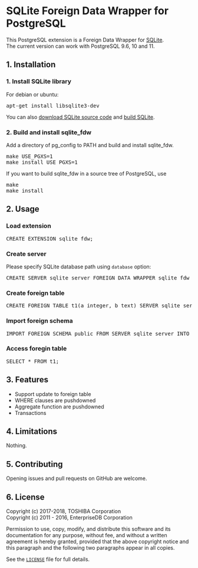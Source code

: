 # SQLite Foreign Data Wrapper for PostgreSQL
This PostgreSQL extension is a Foreign Data Wrapper for [SQLite][1].  
The current version can work with PostgreSQL 9.6, 10 and 11.  

## 1. Installation
### 1. Install SQLite library

For debian or ubuntu:
<pre>
apt-get install libsqlite3-dev
</pre>

You can also [download SQLite source code][2] and [build SQLite][3].

### 2. Build and install sqlite_fdw

Add a directory of pg_config to PATH and build and install sqlite_fdw.
<pre>
make USE_PGXS=1
make install USE_PGXS=1
</pre>

If you want to build sqlite_fdw in a source tree of PostgreSQL, use
<pre>
make
make install
</pre>

## 2. Usage
### Load extension
<pre>
CREATE EXTENSION sqlite_fdw;
</pre>

### Create server
Please specify SQLite database path using `database` option:
<pre>
CREATE SERVER sqlite_server FOREIGN DATA WRAPPER sqlite_fdw OPTIONS (database '/tmp/test.db');
</pre>


### Create foreign table
<pre>
CREATE FOREIGN TABLE t1(a integer, b text) SERVER sqlite_server OPTIONS (table 't1_sqlite');
</pre>

### Import foreign schema
<pre>
IMPORT FOREIGN SCHEMA public FROM SERVER sqlite_server INTO public;
</pre>

### Access foregin table
<pre>
SELECT * FROM t1;
</pre>

## 3. Features
- Support update to foreign table  
- WHERE clauses are pushdowned  
- Aggregate function are pushdowned
- Transactions  

## 4. Limitations
Nothing.

## 5. Contributing
Opening issues and pull requests on GitHub are welcome.

## 6. License
Copyright (c) 2017-2018, TOSHIBA Corporation  
Copyright (c) 2011 - 2016, EnterpriseDB Corporation  

Permission to use, copy, modify, and distribute this software and its documentation for any purpose, without fee, and without a written agreement is hereby granted, provided that the above copyright notice and this paragraph and the following two paragraphs appear in all copies.

See the [`LICENSE`][4] file for full details.

[1]: https://www.sqlite.org/index.html
[2]: https://www.sqlite.org/download.html
[3]: https://www.sqlite.org/howtocompile.html
[4]: LICENSE
